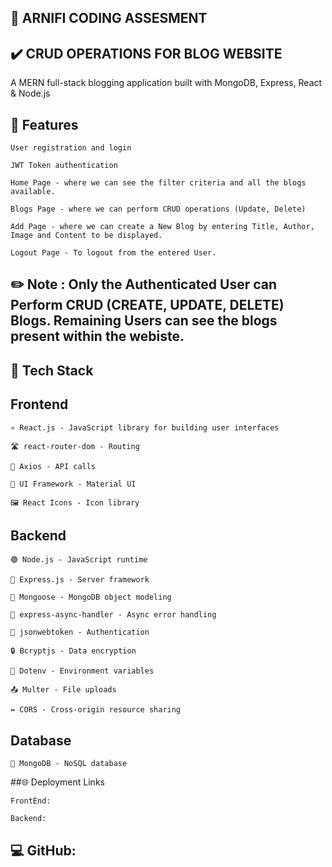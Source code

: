 ## 🚀 ARNIFI CODING ASSESMENT

## ✔️ CRUD OPERATIONS FOR BLOG WEBSITE

A MERN full-stack blogging application built with MongoDB, Express, React & Node.js 

## 🌟 Features

    User registration and login
  
    JWT Token authentication
  
    Home Page - where we can see the filter criteria and all the blogs available.
  
    Blogs Page - where we can perform CRUD operations (Update, Delete)
  
    Add Page - where we can create a New Blog by entering Title, Author, Image and Content to be displayed.
  
    Logout Page - To logout from the entered User.

## ✏️ Note : Only the Authenticated User can Perform CRUD (CREATE, UPDATE, DELETE) Blogs. Remaining Users can see the blogs present within the webiste.

## 🧰 Tech Stack

## Frontend

    ⚛️ React.js - JavaScript library for building user interfaces
    
    🛣 react-router-dom - Routing
    
    📡 Axios - API calls
    
    🎨 UI Framework - Material UI
    
    🖼 React Icons - Icon library

## Backend

    🟢 Node.js - JavaScript runtime
    
    🚂 Express.js - Server framework
    
    🍃 Mongoose - MongoDB object modeling
    
    🎣 express-async-handler - Async error handling
    
    🔐 jsonwebtoken - Authentication
    
    🔒 Bcryptjs - Data encryption
    
    🔑 Dotenv - Environment variables
    
    📤 Multer - File uploads
    
    ↔️ CORS - Cross-origin resource sharing

## Database

    🍃 MongoDB - NoSQL database


 ##🌐 Deployment Links

    FrontEnd: 
    
    Backend: 

## 💻 GitHub: 

